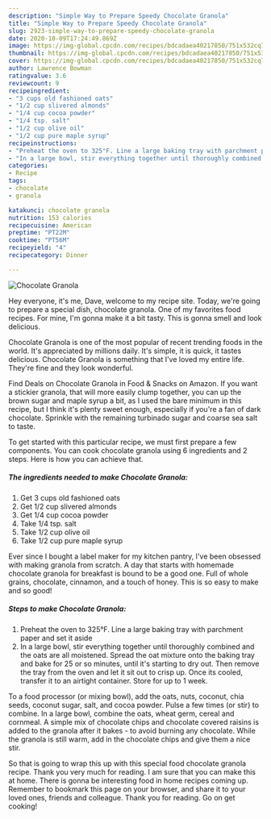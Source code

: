 ```yaml
---
description: "Simple Way to Prepare Speedy Chocolate Granola"
title: "Simple Way to Prepare Speedy Chocolate Granola"
slug: 2923-simple-way-to-prepare-speedy-chocolate-granola
date: 2020-10-09T17:24:49.869Z
image: https://img-global.cpcdn.com/recipes/bdcadaea40217850/751x532cq70/chocolate-granola-recipe-main-photo.jpg
thumbnail: https://img-global.cpcdn.com/recipes/bdcadaea40217850/751x532cq70/chocolate-granola-recipe-main-photo.jpg
cover: https://img-global.cpcdn.com/recipes/bdcadaea40217850/751x532cq70/chocolate-granola-recipe-main-photo.jpg
author: Lawrence Bowman
ratingvalue: 3.6
reviewcount: 9
recipeingredient:
- "3 cups old fashioned oats"
- "1/2 cup slivered almonds"
- "1/4 cup cocoa powder"
- "1/4 tsp. salt"
- "1/2 cup olive oil"
- "1/2 cup pure maple syrup"
recipeinstructions:
- "Preheat the oven to 325°F. Line a large baking tray with parchment paper and set it aside"
- "In a large bowl, stir everything together until thoroughly combined and the oats are all moistened. Spread the oat mixture onto the baking tray and bake for 25 or so minutes, until it&#39;s starting to dry out. Then remove the tray from the oven and let it sit out to crisp up. Once its cooled, transfer it to an airtight container. Store for up to 1 week."
categories:
- Recipe
tags:
- chocolate
- granola

katakunci: chocolate granola 
nutrition: 153 calories
recipecuisine: American
preptime: "PT22M"
cooktime: "PT56M"
recipeyield: "4"
recipecategory: Dinner

---
```



![Chocolate Granola](https://img-global.cpcdn.com/recipes/bdcadaea40217850/751x532cq70/chocolate-granola-recipe-main-photo.jpg)

Hey everyone, it's me, Dave, welcome to my recipe site. Today, we're going to prepare a special dish, chocolate granola. One of my favorites food recipes. For mine, I'm gonna make it a bit tasty. This is gonna smell and look delicious.

Chocolate Granola is one of the most popular of recent trending foods in the world. It's appreciated by millions daily. It's simple, it is quick, it tastes delicious. Chocolate Granola is something that I've loved my entire life. They're fine and they look wonderful.

Find Deals on Chocolate Granola in Food &amp; Snacks on Amazon. If you want a stickier granola, that will more easily clump together, you can up the brown sugar and maple syrup a bit, as I used the bare minimum in this recipe, but I think it&#39;s plenty sweet enough, especially if you&#39;re a fan of dark chocolate. Sprinkle with the remaining turbinado sugar and coarse sea salt to taste.


To get started with this particular recipe, we must first prepare a few components. You can cook chocolate granola using 6 ingredients and 2 steps. Here is how you can achieve that.

<!--inarticleads1-->

##### The ingredients needed to make Chocolate Granola:

1. Get 3 cups old fashioned oats
1. Get 1/2 cup slivered almonds
1. Get 1/4 cup cocoa powder
1. Take 1/4 tsp. salt
1. Take 1/2 cup olive oil
1. Take 1/2 cup pure maple syrup


Ever since I bought a label maker for my kitchen pantry, I&#39;ve been obsessed with making granola from scratch. A day that starts with homemade chocolate granola for breakfast is bound to be a good one. Full of whole grains, chocolate, cinnamon, and a touch of honey. This is so easy to make and so good! 

<!--inarticleads2-->

##### Steps to make Chocolate Granola:

1. Preheat the oven to 325°F. Line a large baking tray with parchment paper and set it aside
1. In a large bowl, stir everything together until thoroughly combined and the oats are all moistened. Spread the oat mixture onto the baking tray and bake for 25 or so minutes, until it&#39;s starting to dry out. Then remove the tray from the oven and let it sit out to crisp up. Once its cooled, transfer it to an airtight container. Store for up to 1 week.


To a food processor (or mixing bowl), add the oats, nuts, coconut, chia seeds, coconut sugar, salt, and cocoa powder. Pulse a few times (or stir) to combine. In a large bowl, combine the oats, wheat germ, cereal and cornmeal. A simple mix of chocolate chips and chocolate covered raisins is added to the granola after it bakes - to avoid burning any chocolate. While the granola is still warm, add in the chocolate chips and give them a nice stir. 

So that is going to wrap this up with this special food chocolate granola recipe. Thank you very much for reading. I am sure that you can make this at home. There is gonna be interesting food in home recipes coming up. Remember to bookmark this page on your browser, and share it to your loved ones, friends and colleague. Thank you for reading. Go on get cooking!
